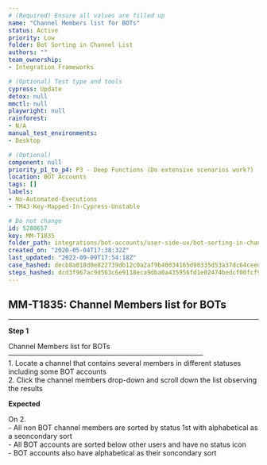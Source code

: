 ```yaml
---
# (Required) Ensure all values are filled up
name: "Channel Members list for BOTs"
status: Active
priority: Low
folder: Bot Sorting in Channel List
authors: ""
team_ownership: 
- Integration Frameworks

# (Optional) Test type and tools
cypress: Update
detox: null
mmctl: null
playwright: null
rainforest: 
- N/A
manual_test_environments: 
- Desktop

# (Optional)
component: null
priority_p1_to_p4: P3 - Deep Functions (Do extensive scenarios work?)
location: BOT Accounts
tags: []
labels: 
- No-Automated-Executions
- TM4J-Key-Mapped-In-Cypress-Unstable

# Do not change
id: 5280657
key: MM-T1835
folder_path: integrations/bot-accounts/user-side-ux/bot-sorting-in-channel-list
created_on: "2020-05-04T17:38:32Z"
last_updated: "2022-09-09T17:54:18Z"
case_hashed: decb8a818d0e822739db12c0a2af9b40034165d90335d53a37dc64ceedd091d7d23e3c1597078d82ccf8cb2daac0da7e
steps_hashed: dcd3f967ac9d563c6e9118eca9dba0a435956fd1e02474bedcf00fcf920f6ca25532baa9d84f5003aa30e7ff4d166cf8
---
```


## MM-T1835: Channel Members list for BOTs

---

**Step 1**

Channel Members list for BOTs\
————————————————————————————\
1\. Locate a channel that contains several members in different statuses including some BOT accounts\
2\. Click the channel members drop-down and scroll down the list observing the results

**Expected**

On 2.\
\- All non BOT channel members are sorted by status 1st with alphabetical as a seoncondary sort\
\- All BOT accounts are sorted below other users and have no status icon\
\- BOT accounts also have alphabetical as their soncondary sort
